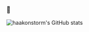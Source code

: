 ### 👋

![haakonstorm's GitHub stats](https://github-readme-stats.vercel.app/api?username=haakonstorm&theme=nightowl&count_private=true&show_icons=true&custom_title=haakonstorm%27s%20GitHub%20stats)

<!--
**haakonstorm/haakonstorm** is a ✨ _special_ ✨ repository because its `README.md` (this file) appears on your GitHub profile.

Here are some ideas to get you started:

- 🔭 I’m currently working on ...
- 🌱 I’m currently learning ...
- 👯 I’m looking to collaborate on ...
- 🤔 I’m looking for help with ...
- 💬 Ask me about ...
- 📫 How to reach me: ...
- 😄 Pronouns: ...
- ⚡ Fun fact: ...
-->
